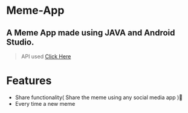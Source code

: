 # Meme-App
## A Meme App made using JAVA and Android Studio.
> API used <a id="raw-url" href="https://meme-api.herokuapp.com/gimme">Click Here</a> 
# Features
- Share functionality( Share the meme using any social media app )🚀
- Every time a new meme
